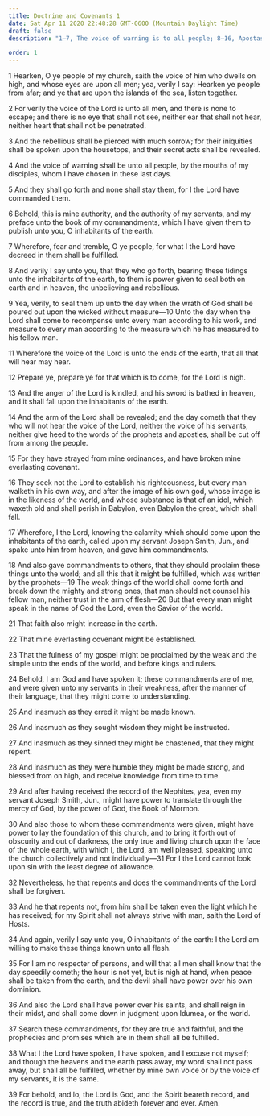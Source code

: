 ```yaml
---
title: Doctrine and Covenants 1
date: Sat Apr 11 2020 22:48:28 GMT-0600 (Mountain Daylight Time)
draft: false
description: "1–7, The voice of warning is to all people; 8–16, Apostasy and wickedness precede the Second Coming; 17–23, Joseph Smith is called to restore to earth the Lord’s truths and powers; 24–33, The Book of Mormon is brought forth and the true Church is established; 34–36, Peace will be taken from the earth; 37–39, Search these commandments."

order: 1
---
```

    
1 Hearken, O ye people of my church, saith the voice of him who dwells on high, and whose eyes are upon all men; yea, verily I say: Hearken ye people from afar; and ye that are upon the islands of the sea, listen together.

2 For verily the voice of the Lord is unto all men, and there is none to escape; and there is no eye that shall not see, neither ear that shall not hear, neither heart that shall not be penetrated.

3 And the rebellious shall be pierced with much sorrow; for their iniquities shall be spoken upon the housetops, and their secret acts shall be revealed.

4 And the voice of warning shall be unto all people, by the mouths of my disciples, whom I have chosen in these last days.

5 And they shall go forth and none shall stay them, for I the Lord have commanded them.

6 Behold, this is mine authority, and the authority of my servants, and my preface unto the book of my commandments, which I have given them to publish unto you, O inhabitants of the earth.

7 Wherefore, fear and tremble, O ye people, for what I the Lord have decreed in them shall be fulfilled.

8 And verily I say unto you, that they who go forth, bearing these tidings unto the inhabitants of the earth, to them is power given to seal both on earth and in heaven, the unbelieving and rebellious.

9 Yea, verily, to seal them up unto the day when the wrath of God shall be poured out upon the wicked without measure—10 Unto the day when the Lord shall come to recompense unto every man according to his work, and measure to every man according to the measure which he has measured to his fellow man.

11 Wherefore the voice of the Lord is unto the ends of the earth, that all that will hear may hear.

12 Prepare ye, prepare ye for that which is to come, for the Lord is nigh.

13 And the anger of the Lord is kindled, and his sword is bathed in heaven, and it shall fall upon the inhabitants of the earth.

14 And the arm of the Lord shall be revealed; and the day cometh that they who will not hear the voice of the Lord, neither the voice of his servants, neither give heed to the words of the prophets and apostles, shall be cut off from among the people.

15 For they have strayed from mine ordinances, and have broken mine everlasting covenant.

16 They seek not the Lord to establish his righteousness, but every man walketh in his own way, and after the image of his own god, whose image is in the likeness of the world, and whose substance is that of an idol, which waxeth old and shall perish in Babylon, even Babylon the great, which shall fall.

17 Wherefore, I the Lord, knowing the calamity which should come upon the inhabitants of the earth, called upon my servant Joseph Smith, Jun., and spake unto him from heaven, and gave him commandments.

18 And also gave commandments to others, that they should proclaim these things unto the world; and all this that it might be fulfilled, which was written by the prophets—19 The weak things of the world shall come forth and break down the mighty and strong ones, that man should not counsel his fellow man, neither trust in the arm of flesh—20 But that every man might speak in the name of God the Lord, even the Savior of the world.

21 That faith also might increase in the earth.

22 That mine everlasting covenant might be established.

23 That the fulness of my gospel might be proclaimed by the weak and the simple unto the ends of the world, and before kings and rulers.

24 Behold, I am God and have spoken it; these commandments are of me, and were given unto my servants in their weakness, after the manner of their language, that they might come to understanding.

25 And inasmuch as they erred it might be made known.

26 And inasmuch as they sought wisdom they might be instructed.

27 And inasmuch as they sinned they might be chastened, that they might repent.

28 And inasmuch as they were humble they might be made strong, and blessed from on high, and receive knowledge from time to time.

29 And after having received the record of the Nephites, yea, even my servant Joseph Smith, Jun., might have power to translate through the mercy of God, by the power of God, the Book of Mormon.

30 And also those to whom these commandments were given, might have power to lay the foundation of this church, and to bring it forth out of obscurity and out of darkness, the only true and living church upon the face of the whole earth, with which I, the Lord, am well pleased, speaking unto the church collectively and not individually—31 For I the Lord cannot look upon sin with the least degree of allowance.

32 Nevertheless, he that repents and does the commandments of the Lord shall be forgiven.

33 And he that repents not, from him shall be taken even the light which he has received; for my Spirit shall not always strive with man, saith the Lord of Hosts.

34 And again, verily I say unto you, O inhabitants of the earth: I the Lord am willing to make these things known unto all flesh.

35 For I am no respecter of persons, and will that all men shall know that the day speedily cometh; the hour is not yet, but is nigh at hand, when peace shall be taken from the earth, and the devil shall have power over his own dominion.

36 And also the Lord shall have power over his saints, and shall reign in their midst, and shall come down in judgment upon Idumea, or the world.

37 Search these commandments, for they are true and faithful, and the prophecies and promises which are in them shall all be fulfilled.

38 What I the Lord have spoken, I have spoken, and I excuse not myself; and though the heavens and the earth pass away, my word shall not pass away, but shall all be fulfilled, whether by mine own voice or by the voice of my servants, it is the same.

39 For behold, and lo, the Lord is God, and the Spirit beareth record, and the record is true, and the truth abideth forever and ever. Amen.
